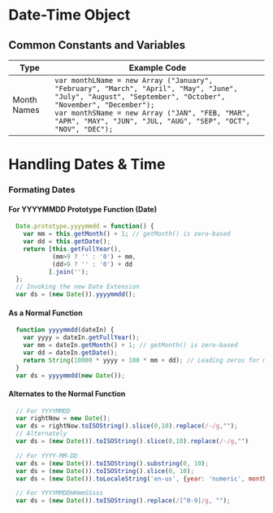 # Date-Time Object

## Common Constants and Variables
| Type | Example Code |  
| ---- | ---- |  
| Month Names | `var monthLName = new Array ("January", "February", "March", "April", "May", "June", "July", "August", "September", "October", "November", "December");` <br> `var monthSName = new Array ("JAN", "FEB, "MAR", "APR", "MAY", "JUN", "JUL, "AUG", "SEP", "OCT", "NOV", "DEC");` |   

# Handling Dates & Time

### Formating Dates

#### For YYYYMMDD Prototype Function (Date)
```javascript
  Date.prototype.yyyymmdd = function() {
    var mm = this.getMonth() + 1; // getMonth() is zero-based
    var dd = this.getDate();
    return [this.getFullYear(),
            (mm>9 ? '' : '0') + mm,
            (dd>9 ? '' : '0') + dd
           ].join('');
  };
  // Invoking the new Date Extension
  var ds = (new Date()).yyyymmdd();
```
#### As a Normal Function
```javascript
  function yyyymmdd(dateIn) {
    var yyyy = dateIn.getFullYear();
    var mm = dateIn.getMonth() + 1; // getMonth() is zero-based
    var dd = dateIn.getDate();
    return String(10000 * yyyy + 100 * mm + dd); // Leading zeros for mm and dd
  }
  var ds = yyyymmdd(new Date());
```
#### Alternates to the Normal Function
```javascript
  // For YYYYMMDD
  var rightNow = new Date();
  var ds = rightNow.toISOString().slice(0,10).replace(/-/g,"");
  // Alternately
  var ds = (new Date()).toISOString().slice(0,10).replace(/-/g,"")

  // For YYYY-MM-DD
  var ds = (new Date()).toISOString().substring(0, 10);
  var ds = (new Date()).toISOString().slice(0, 10);
  var ds = (new Date()).toLocaleString('en-us', {year: 'numeric', month: '2-digit', day: '2-digit'}).replace(/(\d+)\/(\d+)\/(\d+)/, '$3-$1-$2');

  // For YYYYMMDDHHmmSSsss
  var ds = (new Date()).toISOString().replace(/[^0-9]/g, "");
```

